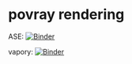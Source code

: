 # povray rendering
ASE: [![Binder](https://mybinder.org/badge_logo.svg)](https://mybinder.org/v2/gh/matbinder/povray-example/master?filepath=ase.ipynb)

vapory: [![Binder](https://mybinder.org/badge_logo.svg)](https://mybinder.org/v2/gh/matbinder/povray-example/master?filepath=vapory.ipynb)
